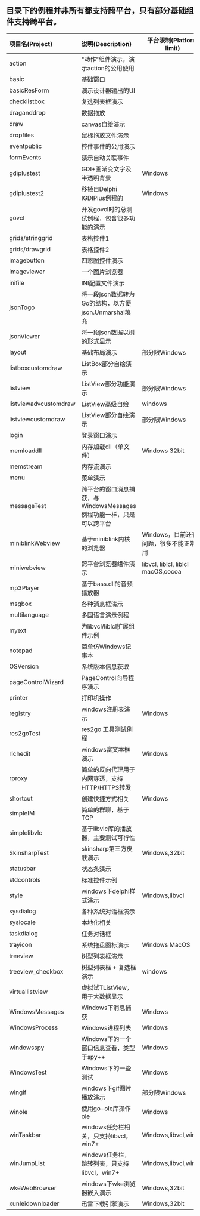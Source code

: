 ## 目录下的例程并非所有都支持跨平台，只有部分基础组件支持跨平台。 


| 项目名(Project) | 说明(Description) | 平台限制(Platform limit) |
| :------ | :------ | ---- | 
| action | "动作"组件演示，演示action的公用使用 | |
| basic | 基础窗口 | |
| basicResForm | 演示设计器输出的UI | |
| checklistbox | 复选列表框演示 | |
| draganddrop | 数据拖放 | |
| draw | canvas自绘演示 | |
| dropfiles | 鼠标拖放文件演示  | |
| eventpublic | 控件事件的公用演示  | |
| formEvents | 演示自动关联事件    |  |
| gdiplustest | GDI+画渐变文字及半透明背景    | Windows |
| gdiplustest2 | 移植自Delphi IGDIPlus例程的    | Windows  |
| govcl | 开发govcl时的总测试例程，包含很多功能的演示 | |  
| grids/stringgrid | 表格控件1 | |
| grids/drawgrid | 表格控件2 | |
| imagebutton | 四态图控件演示  | |
| imageviewer |  一个图片浏览器 |   |
| inifile | INI配置文件演示  | |
| jsonTogo | 将一段json数据转为Go的结构，以方便json.Unmarshal填充 |  |  
| jsonViewer | 将一段json数据以树的形式显示 |  |  
| layout | 基础布局演示  | 部分限Windows |
| listboxcustomdraw | ListBox部分自绘演示  | |
| listview | ListView部分功能演示  | 部分限Windows |
| listviewadvcustomdraw | ListView高级自绘 | windows |  
| listviewcustomdraw |  ListView部分自绘演示  | 部分限Windows |
| login |  登录窗口演示  | | 
| memloaddll |  内存加载dll（单文件）  | Windows 32bit | 
| memstream | 内存流演示  | |
| menu | 菜单演示  | |
| messageTest | 跨平台的窗口消息捕获，与WindowsMessages例程功能一样，只是可以跨平台 | |  
| miniblinkWebview | 基于miniblink内核的浏览器  | Windows，目前还有问题，很多不能正常使用 |
| miniwebview | 跨平台浏览器组件演示 | libvcl, liblcl,  liblcl macOS,cocoa |  
| mp3Player | 基于bass.dll的音频播放器 |  |  
| msgbox | 各种消息框演示  | |
| multilanguage | 多国语言演示例程 | |  
| myext | 为libvcl/liblcl扩展组件示例 | |  
| notepad | 简单仿Windows记事本    |  |
| OSVersion | 系统版本信息获取    |  |
| pageControlWizard | PageControl向导程序演示 | |  
| printer | 打印机操作 | |  
| registry | windows注册表演示  | Windows |
| res2goTest | res2go 工具测试例程 | |  
| richedit | windows富文本框演示  | Windows |
| rproxy | 简单的反向代理用于内网穿透，支持HTTP/HTTPS转发 | |  
| shortcut | 创建快捷方式相关 | Windows | 
| simpleIM | 简单的群聊，基于TCP    |  |
| simplelibvlc | 基于libvlc库的播放器，主要测试可行性 |  |  
| SkinsharpTest | skinsharp第三方皮肤演示 | Windows,32bit |
| statusbar | 状态条演示  | |
| stdcontrols | 标准控件示例  | |
| style | windows下delphi样式演示  | Windows,libvcl |
| sysdialog | 各种系统对话框演示  | |
| syslocale | 本地化相关 | |
| taskdialog | 任务对话框 | |
| trayicon | 系统拖盘图标演示  | Windows  MacOS |
| treeview |  树型列表框演示  | |
| treeview_checkbox |  树型列表框 + 复选框 演示  | windows |
| virtuallistview | 虚拟试TListView，用于大数据显示 |   |
| WindowsMessages | Windows下消息捕获    | Windows |
| WindowsProcess | Windows进程列表    | Windows |
| windowsspy | Windows下的一个窗口信息查看，类型于spy++ | Windows |
| WindowsTest | Windows下的一些测试    | Windows |
| wingif | windows下gif图片播放演示  | 部分限Windows |
| winole | 使用go-ole库操作ole | Windows | 
| winTaskbar | windows任务栏相关，只支持libvcl，win7+ | Windows,libvcl,win7+  |
| winJumpList | windows任务栏，跳转列表，只支持libvcl，win7+ | Windows,libvcl,win7+  |  
| wkeWebBrowser | windows下wke浏览器嵌入演示  | Windows,32bit |
| xunleidownloader | 迅雷下载引擎演示    | Windows,32bit |



















